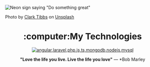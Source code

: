 ![Neon sign saying "Do something great"](https://github.com/AntonioMaggi/AntonioMaggi/assets/106103621/20085766-40ce-4700-9fcb-88165a28117c)

Photo by <a href="https://unsplash.com/@clarktibbs?utm_content=creditCopyText&utm_medium=referral&utm_source=unsplash">Clark Tibbs</a> on <a href="https://unsplash.com/photos/do-something-great-neon-sign-oqStl2L5oxI?utm_content=creditCopyText&utm_medium=referral&utm_source=unsplash">Unsplash</a>

<div align="center">
<h1 >:computer:My Technologies</h1>
<p>
  <a href="https://skillicons.dev">
    <img src="https://skillicons.dev/icons?i=angular,laravel,php,js,ts,mongodb,nodejs,mysql" alt="angular,laravel,php,js,ts,mongodb,nodejs,mysql" />
  </a>
</p>

**"Love the life you live. Live the life you love"** — *Bob Marley
</div>
